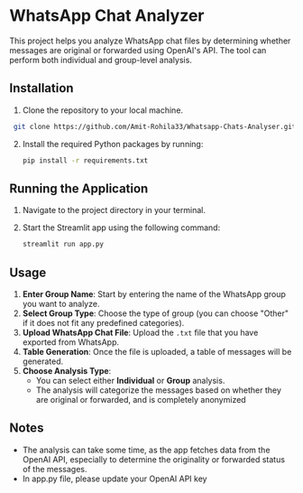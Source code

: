 
# WhatsApp Chat Analyzer

This project helps you analyze WhatsApp chat files by determining whether messages are original or forwarded using OpenAI's API. The tool can perform both individual and group-level analysis.

## Installation

1. Clone the repository to your local machine.
  ```bash
   git clone https://github.com/Amit-Rohila33/Whatsapp-Chats-Analyser.git
   ```
2. Install the required Python packages by running:

   ```bash
   pip install -r requirements.txt
   ```

## Running the Application

1. Navigate to the project directory in your terminal.
2. Start the Streamlit app using the following command:

   ```bash
   streamlit run app.py
   ```

## Usage

1. **Enter Group Name**: Start by entering the name of the WhatsApp group you want to analyze.
2. **Select Group Type**: Choose the type of group (you can choose "Other" if it does not fit any predefined categories).
3. **Upload WhatsApp Chat File**: Upload the `.txt` file that you have exported from WhatsApp.
4. **Table Generation**: Once the file is uploaded, a table of messages will be generated.
5. **Choose Analysis Type**:
   - You can select either **Individual** or **Group** analysis.
   - The analysis will categorize the messages based on whether they are original or forwarded, and is completely anonymized

## Notes

- The analysis can take some time, as the app fetches data from the OpenAI API, especially to determine the originality or forwarded status of the messages.
- In app.py file, please update your OpenAI API key
  

